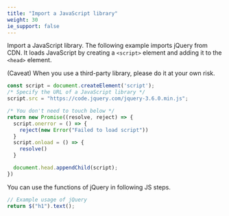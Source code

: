 ```yaml
---
title: "Import a JavaScript library"
weight: 30
ie_support: false
---
```


Import a JavaScript library. The following example imports jQuery from CDN.
It loads JavaScript by creating a `<script>` element and adding it to the `<head>` element.

(Caveat) When you use a third-party library, please do it at your own risk.

```js
const script = document.createElement('script');
/* Specify the URL of a JavaScript library */
script.src = "https://code.jquery.com/jquery-3.6.0.min.js";

/* You don't need to touch below */
return new Promise((resolve, reject) => {
  script.onerror = () => {
    reject(new Error("Failed to load script"))
  }
  script.onload = () => {
    resolve()
  }

  document.head.appendChild(script);
})
```

You can use the functions of jQuery in following JS steps.

```js
// Example usage of jQuery
return $("h1").text();
```
